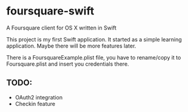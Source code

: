foursquare-swift
================

A Foursquare client for OS X written in Swift

This project is my first Swift application. It started as a simple learning application. Maybe there will be more features later.

There is a FoursquareExample.plist file, you have to rename/copy it to Foursquare.plist and insert you credentials there.

TODO:
-----

* OAuth2 integration
* Checkin feature
